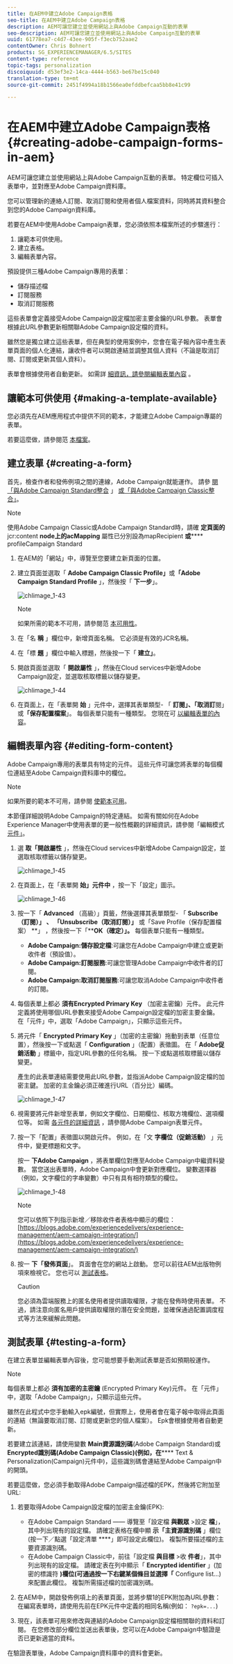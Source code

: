 ```yaml
---
title: 在AEM中建立Adobe Campaign表格
seo-title: 在AEM中建立Adobe Campaign表格
description: AEM可讓您建立並使用網站上與Adobe Campaign互動的表單
seo-description: AEM可讓您建立並使用網站上與Adobe Campaign互動的表單
uuid: 61778ea7-c4d7-43ee-905f-f3ecb752aae2
contentOwner: Chris Bohnert
products: SG_EXPERIENCEMANAGER/6.5/SITES
content-type: reference
topic-tags: personalization
discoiquuid: d53ef3e2-14ca-4444-b563-be67be15c040
translation-type: tm+mt
source-git-commit: 2451f4994a18b1566ea0efddbefcaa5bb8e41c99

---
```



# 在AEM中建立Adobe Campaign表格 {#creating-adobe-campaign-forms-in-aem}

AEM可讓您建立並使用網站上與Adobe Campaign互動的表單。 特定欄位可插入表單中，並對應至Adobe Campaign資料庫。

您可以管理新的連絡人訂閱、取消訂閱和使用者個人檔案資料，同時將其資料整合到您的Adobe Campaign資料庫。

若要在AEM中使用Adobe Campaign表單，您必須依照本檔案所述的步驟進行：

1. 讓範本可供使用。
1. 建立表格。
1. 編輯表單內容。

預設提供三種Adobe Campaign專用的表單：

* 儲存描述檔
* 訂閱服務
* 取消訂閱服務

這些表單會定義接受Adobe Campaign設定檔加密主要金鑰的URL參數。 表單會根據此URL參數更新相關聯Adobe Campaign設定檔的資料。

雖然您是獨立建立這些表單，但在典型的使用案例中，您會在電子報內容中產生表單頁面的個人化連結，讓收件者可以開啟連結並調整其個人資料（不論是取消訂閱、訂閱或更新其個人資料）。

表單會根據使用者自動更新。 如需詳 [細資訊，請參閱編輯表單內容](#editing-form-content) 。

## 讓範本可供使用 {#making-a-template-available}

您必須先在AEM應用程式中提供不同的範本，才能建立Adobe Campaign專屬的表單。

若要這麼做，請參閱范 [本檔案](/help/sites-developing/templates.md#template-availability)。

## 建立表單 {#creating-a-form}

首先，檢查作者和發佈例項之間的連線，Adobe Campaign就能運作。 請參 [閱「與Adobe Campaign Standard整合](/help/sites-administering/campaignstandard.md) 」 [或「與Adobe Campaign Classic整合」](/help/sites-administering/campaignonpremise.md)。

>[!NOTE]
>
>使用Adobe Campaign Classic或Adobe Campaign Standard時，請確 **定頁面的** jcr:content **node上的acMapping** 屬性已分別設為mapRecipient **或****** profileCampaign Standard


1. 在AEM的「網站」中，導覽至您要建立新頁面的位置。
1. 建立頁面並選取「 **Adobe Campaign Classic Profile」**&#x200B;或&#x200B;**「Adobe Campaign Standard Profile** 」，然後按「 **下一步**」。

   ![chlimage_1-43](assets/chlimage_1-43a.png)

   >[!NOTE]
   >
   >如果所需的範本不可用，請參閱范 [本可用性](/help/sites-developing/templates.md#template-availability)。

1. 在「名 **稱** 」欄位中，新增頁面名稱。 它必須是有效的JCR名稱。
1. 在「標 **題** 」欄位中輸入標題，然後按一下「 **建立」**。
1. 開啟頁面並選取「 **開啟屬性** 」，然後在Cloud services中新增Adobe Campaign設定，並選取核取標籤以儲存變更。

   ![chlimage_1-44](assets/chlimage_1-44a.png)

1. 在頁面上，在「表單開 **始** 」元件中，選擇其表單類型- 「 **訂閱」、「取消訂**&#x200B;閱」或&#x200B;**「保存配置檔案**」。 每個表單只能有一種類型。 您現在可 [以編輯表單的內容](#editing-form-content)。

## 編輯表單內容 {#editing-form-content}

Adobe Campaign專用的表單具有特定的元件。 這些元件可讓您將表單的每個欄位連結至Adobe Campaign資料庫中的欄位。

>[!NOTE]
>
>如果所要的範本不可用，請參閱 [使範本可用](/help/sites-authoring/adobe-campaign.md)。

本節僅詳細說明Adobe Campaign的特定連結。 如需有關如何在Adobe Experience Manager中使用表單的更一般性概觀的詳細資訊，請參閱「編輯模式 [元件」](/help/sites-authoring/default-components-foundation.md)。

1. 選 **取「開啟屬性** 」，然後在Cloud services中新增Adobe Campaign設定，並選取核取標籤以儲存變更。

   ![chlimage_1-45](assets/chlimage_1-45a.png)

1. 在頁面上，在「表單開 **始」元件中** ，按一下「設定」圖示。

   ![chlimage_1-46](assets/chlimage_1-46a.png)

1. 按一下「 **Advanced** （高級）」頁籤，然後選擇其表單類型- 「 **Subscribe（訂閱）」 、 「Unsubscribe（取消訂閱）」** 或「Save Profile（保存配置檔案） **」 ，然後按一下「****OK（確定）」。** 每個表單只能有一種類型。

   * **Adobe Campaign:儲存設定檔**:可讓您在Adobe Campaign中建立或更新收件者（預設值）。
   * **Adobe Campaign:訂閱服務**:可讓您管理Adobe Campaign中收件者的訂閱。
   * **Adobe Campaign:取消訂閱服務**:可讓您取消Adobe Campaign中收件者的訂閱。

1. 每個表單上都必 **須有Encrypted Primary Key** （加密主密鑰）元件。 此元件定義將使用哪個URL參數來接受Adobe Campaign設定檔的加密主要金鑰。 在「元件」中，選取「Adobe Campaign」，只顯示這些元件。
1. 將元件「 **Encrypted Primary Key** 」（加密的主密鑰）拖動到表單（任意位置），然後按一下或點選「 **Configuration** 」（配置）表徵圖。 在「 **Adobe促銷活動** 」標籤中，指定URL參數的任何名稱。 按一下或點選核取標籤以儲存變更。

   產生的此表單連結需要使用此URL參數，並指派Adobe Campaign設定檔的加密主鍵。 加密的主金鑰必須正確進行URL（百分比）編碼。

   ![chlimage_1-47](assets/chlimage_1-47a.png)

1. 視需要將元件新增至表單，例如文字欄位、日期欄位、核取方塊欄位、選項欄位等。 如需 [各元件的詳細資訊](/help/sites-authoring/adobe-campaign-components.md) ，請參閱Adobe Campaign表單元件。
1. 按一下「配置」表徵圖以開啟元件。 例如，在「文 **字欄位（促銷活動）** 」元件中，變更標題和文字。

   按一 **下Adobe Campaign** ，將表單欄位對應至Adobe Campaign中繼資料變數。 當您送出表單時，Adobe Campaign中會更新對應欄位。 變數選擇器（例如，文字欄位的字串變數）中只有具有相符類型的欄位。

   ![chlimage_1-48](assets/chlimage_1-48a.png)

   >[!NOTE]
   >
   >您可以依照下列指示新增／移除收件者表格中顯示的欄位： [https://blogs.adobe.com/experiencedelivers/experience-management/aem-campaign-integration/](https://blogs.adobe.com/experiencedelivers/experience-management/aem-campaign-integration/)

1. 按一 **下「發佈頁面**」。 頁面會在您的網站上啟動。 您可以前往AEM出版物例項來檢視它。 您也可以 [測試表格](#testing-a-form)。

   >[!CAUTION]
   >
   >您必須為雲端服務上的匿名使用者提供讀取權限，才能在發佈時使用表單。 不過，請注意向匿名用戶提供讀取權限的潛在安全問題，並確保通過配置調度程式等方法來緩解此問題。

## 測試表單 {#testing-a-form}

在建立表單並編輯表單內容後，您可能想要手動測試表單是否如預期般運作。

>[!NOTE]
>
>每個表單上都必 **須有加密的主密鑰** (Encrypted Primary Key)元件。 在「元件」中，選取「Adobe Campaign」，只顯示這些元件。
>
>雖然在此程式中您手動輸入epk編號，但實際上，使用者會在電子報中取得此頁面的連結（無論要取消訂閱、訂閱或更新您的個人檔案）。 Epk會根據使用者自動更新。
>
>若要建立該連結，請使用變數 **Main資源識別碼**(Adobe Campaign Standard)或 **Encrypted識別碼(Adobe Campaign Classic)(例如，在****** Text &amp; Personalization(Campaign)元件中)，這些識別碼會連結至Adobe Campaign中的開頭。

若要這麼做，您必須手動取得Adobe Campaign描述檔的EPK，然後將它附加至URL:

1. 若要取得Adobe Campaign設定檔的加密主金鑰(EPK):

   * 在Adobe Campaign Standard —— 導覽至「設定檔 **與觀眾** >設定 **檔**」，其中列出現有的設定檔。 請確定表格在欄中顯 **示「主資源識別碼** 」欄位(按一下／點選「設定清單 ****」即可設定此欄位)。 複製所要描述檔的主要資源識別碼。
   * 在Adobe Campaign Classic中，前往「設定檔 **與目標** >收 **件者**」，其中列出現有的設定檔。 請確定表在列中顯示「 **Encrypted identifier** 」(加密的標識符 **)欄位(可通過按一下右鍵某個條目並選擇「** Configure list...)來配置此欄位。 複製所需描述檔的加密識別碼。

1. 在AEM中，開啟發佈例項上的表單頁面，並將步驟1的EPK附加為URL參數：在編寫表單時，請使用先前在EPK元件中定義的相同名稱(例如： `?epk=...`)
1. 現在，該表單可用來修改與連結的Adobe Campaign設定檔相關聯的資料和訂閱。 在您修改部分欄位並送出表單後，您可以在Adobe Campaign中驗證是否已更新適當的資料。

在驗證表單後，Adobe Campaign資料庫中的資料會更新。
